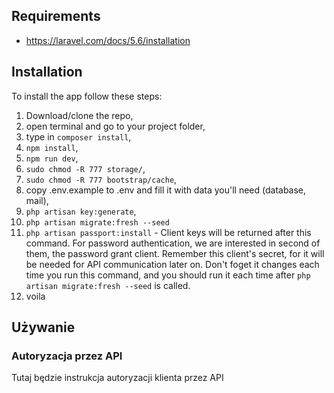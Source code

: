 ## Requirements
* https://laravel.com/docs/5.6/installation

## Installation 
To install the app follow these steps: 
1. Download/clone the repo,
2. open terminal and go to your project folder, 
3. type in `composer install`,
4. `npm install`,
5. `npm run dev`,
6. `sudo chmod -R 777 storage/`,
7. `sudo chmod -R 777 bootstrap/cache`,
8. copy .env.example to .env and fill it with data you'll need (database, mail),
9. `php artisan key:generate`,
10. `php artisan migrate:fresh --seed`
11. `php artisan passport:install` - Client keys will be returned after this command. For password authentication, we are interested in second of them, the password grant client. Remember this client's secret, for it will be needed for API communication later on. Don't foget it changes each time you run this command, and you should run it each time after `php artisan migrate:fresh --seed` is called.
12. voila

## Używanie

### Autoryzacja przez API

Tutaj będzie instrukcja autoryzacji klienta przez API

